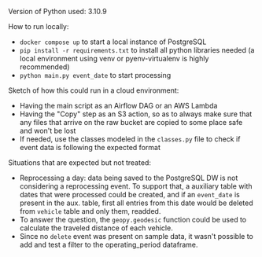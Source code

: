 Version of Python used: 3.10.9

How to run locally:
* `docker compose up` to start a local instance of PostgreSQL
* `pip install -r requirements.txt` to install all python libraries needed (a local environment using venv or pyenv-virtualenv is highly recommended)
* `python main.py event_date` to start processing

Sketch of how this could run in a cloud environment:
* Having the main script as an Airflow DAG or an AWS Lambda
* Having the "Copy" step as an S3 action, so as to always make sure that any files that arrive on the raw bucket are copied to some place safe and won't be lost
* If needed, use the classes modeled in the `classes.py` file to check if event data is following the expected format

Situations that are expected but not treated:
* Reprocessing a day: data being saved to the PostgreSQL DW is not considering a reprocessing event. To support that, a auxiliary table with dates that were processed could be created, and if an `event_date` is present in the aux. table, first all entries from this date would be deleted from `vehicle` table and only them, readded.
* To answer the question, the `geopy.geodesic` function could be used to calculate the traveled distance of each vehicle.
* Since no `delete` event was present on sample data, it wasn't possible to add and test a filter to the operating_period dataframe.

